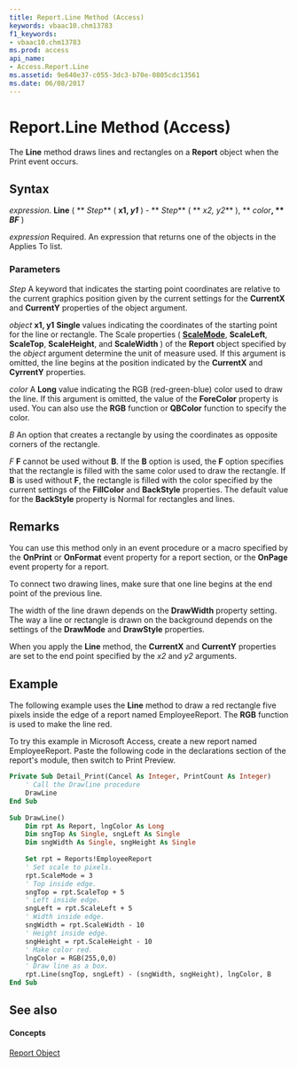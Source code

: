 ```yaml
---
title: Report.Line Method (Access)
keywords: vbaac10.chm13783
f1_keywords:
- vbaac10.chm13783
ms.prod: access
api_name:
- Access.Report.Line
ms.assetid: 9e640e37-c055-3dc3-b70e-0805cdc13561
ms.date: 06/08/2017
---
```



# Report.Line Method (Access)

The  **Line** method draws lines and rectangles on a **Report** object when the Print event occurs.


## Syntax

 _expression_. **Line** ( ** _Step_** ( **x1,  _y1_** ) - ** _Step_** ( ** _x2, y2_** ), ** _color_**, ** _BF_** )

 _expression_ Required. An expression that returns one of the objects in the Applies To list.


### Parameters

 _Step_ A keyword that indicates the starting point coordinates are relative to the current graphics position given by the current settings for the **CurrentX** and **CurrentY** properties of the object argument.

 _object_ **x1, y1** **Single** values indicating the coordinates of the starting point for the line or rectangle. The Scale properties ( **[ScaleMode](report-scalemode-property-access.md)**, **ScaleLeft**, **ScaleTop**, **ScaleHeight**, and **ScaleWidth** ) of the **Report** object specified by the _object_ argument determine the unit of measure used. If this argument is omitted, the line begins at the position indicated by the **CurrentX** and **CyrrentY** properties.

 _color_ A **Long** value indicating the RGB (red-green-blue) color used to draw the line. If this argument is omitted, the value of the **ForeColor** property is used. You can also use the **RGB** function or **QBColor** function to specify the color.

 _B_ An option that creates a rectangle by using the coordinates as opposite corners of the rectangle.

 _F_ **F** cannot be used without **B**. If the **B** option is used, the **F** option specifies that the rectangle is filled with the same color used to draw the rectangle. If **B** is used without **F**, the rectangle is filled with the color specified by the current settings of the **FillColor** and **BackStyle** properties. The default value for the **BackStyle** property is Normal for rectangles and lines.


## Remarks

You can use this method only in an event procedure or a macro specified by the  **OnPrint** or **OnFormat** event property for a report section, or the **OnPage** event property for a report.

To connect two drawing lines, make sure that one line begins at the end point of the previous line.

The width of the line drawn depends on the  **DrawWidth** property setting. The way a line or rectangle is drawn on the background depends on the settings of the **DrawMode** and **DrawStyle** properties.

When you apply the  **Line** method, the **CurrentX** and **CurrentY** properties are set to the end point specified by the _x2_ and _y2_ arguments.


## Example

The following example uses the  **Line** method to draw a red rectangle five pixels inside the edge of a report named EmployeeReport. The **RGB** function is used to make the line red.

To try this example in Microsoft Access, create a new report named EmployeeReport. Paste the following code in the declarations section of the report's module, then switch to Print Preview.




```vb
Private Sub Detail_Print(Cancel As Integer, PrintCount As Integer) 
    ' Call the Drawline procedure 
    DrawLine 
End Sub 
 
Sub DrawLine() 
    Dim rpt As Report, lngColor As Long 
    Dim sngTop As Single, sngLeft As Single 
    Dim sngWidth As Single, sngHeight As Single 
 
    Set rpt = Reports!EmployeeReport 
    ' Set scale to pixels. 
    rpt.ScaleMode = 3 
    ' Top inside edge. 
    sngTop = rpt.ScaleTop + 5 
    ' Left inside edge. 
    sngLeft = rpt.ScaleLeft + 5 
    ' Width inside edge. 
    sngWidth = rpt.ScaleWidth - 10 
    ' Height inside edge. 
    sngHeight = rpt.ScaleHeight - 10 
    ' Make color red. 
    lngColor = RGB(255,0,0) 
    ' Draw line as a box. 
    rpt.Line(sngTop, sngLeft) - (sngWidth, sngHeight), lngColor, B 
End Sub
```


## See also


#### Concepts


[Report Object](report-object-access.md)

